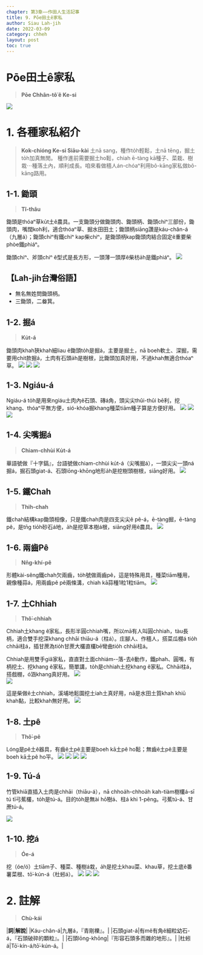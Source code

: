 ```yaml
---
chapter: 第3章——作田人生活記事
title: 9. Pōe田土ê家私
author: Siau Lah-jih
date: 2022-03-09
category: chheh
layout: post
toc: true
---
```


# Pōe田土ê家私
> **Pōe Chhân-tô͘ ê Ke-si**

![](../too5/08/8-2-8-1.土耙.jpg)


# 1. 各種家私紹介
> **Kok-chióng Ke-si Siāu-kài**
土nā sang，種作to̍h輕鬆，土nā tēng，掘土to̍h加真無閒。
種作進前需要掘土ho͘鬆，chiah ē-tàng kā種子、菜栽、樹栽⋯種落土內，順利成長。咱來看做穡人án-chóaⁿ利用bô-kāng家私做bô-kāng路用。

## 1-1. 鋤頭
> **Tî-thâu**

鋤頭是thóaⁿ草ku̍t土ê農具。一支鋤頭分做鋤頭肉、鋤頭柄、鋤頭chiⁿ三部份，鋤頭肉，嘴闊koh利，適合thóaⁿ草、掘水田田土；鋤頭柄siāng讚是káu-chân-á（九層á）；鋤頭chiⁿ有鐵chiⁿ kap柴chiⁿ，是鋤頭柄kap鋤頭肉結合固定ê重要柴phòe鐵phiáⁿ。

鋤頭chiⁿ、斧頭chiⁿ ê型式是長方形，一頭薄一頭厚ê柴枋a̍h是鐵phiáⁿ。
![](../too5/08/8-2-1-1.鋤頭.jpg)

## 【Lah-jih台灣俗語】
- 無名無姓問鋤頭柄。
- 三鋤頭，二畚箕。

## 1-2. 掘á
> **Ku̍t-á**

鋤頭肉khah狹khah細liau ê鋤頭to̍h是掘á，主要是掘土，nā boeh軟土、深掘，需要用chit款掘á，土肉有石頭a̍h是樹根，比鋤頭加真好用，不過khah無適合thóaⁿ草。
![](../too5/08/8-2-2-1.掘仔.jpg) 
![](../too5/08/8-2-2-2.掘仔.jpg) 
![](../too5/08/8-2-2-3.掘仔.jpg)

## 1-3. Ngiáu-á

Ngiáu-á to̍h是用來ngiáu土肉內ê石頭、磚á角，頭尖尖thûi-thûi bē利，挖khang、thóaⁿ平無方便，sió-khóa掘khang種菜tiām種子算是方便好用。
![](../too5/08/8-2-3-1.撓仔.jpg) 
![](../too5/08/8-2-3-2.撓仔.jpg)
![](../too5/08/8-2-3-3.撓仔.jpg)

## 1-4. 尖嘴掘á
> **Chiam-chhùi Ku̍t-á**

華語號做『十字鎬』，台語號做chiam-chhùi ku̍t-á（尖嘴掘á），一頭尖尖一頭ná掘á，掘石頭giat-á、石頭lōng-khōng地形a̍h是挖樹頭樹根，siāng好用。
![](../too5/08/8-2-4-1.尖嘴掘仔.jpg)

## 1-5. 鐵Chah
> **Thih-chah**

鐵chah結構kap鋤頭相像，只是鐵chah肉是四支尖尖ê pê-á，ē-tàng掘，ē-tàng pê，是tn̄g tio̍h砂石á地，a̍h是挖草本樹á根，siāng好用ê農具。
![](../too5/08/8-2-5-1.鐵Chah.jpg)

## 1-6. 兩齒Pê
> **Nn̄g-khí-pê**

形體kài-sêng鐵chah欠兩齒，to̍h號做兩齒pê，這是特殊用具，種菜tiām種用，親像種蒜á，用兩齒pê pê兩條溝，chiah kā蒜種1粒1粒tiām。
![](../too5/08/8-2-6-1.兩齒耙.jpg)

## 1-7. 土Chhiah
> **Thô͘-chhiah**

Chhiah土khang ê家私，長形半圓chhiah嘴，所以mā有人叫圓chhiah，tàu長柄，適合雙手挖深khang chhāi thiāu-á（柱á）。庄腳人、作穡人，搭菜瓜棚á tio̍h chhāi柱á，插甘蔗為tio̍h甘蔗大欉直欉bē彎曲tio̍h chhāi柱á。

Chhiah是用雙手giâ家私，直直對土面chhiám--落-去ê動作，鐵phah、圓嘴，有柄挖土、挖khang ê家私，簡單講，to̍h是chhiah土挖khang ê家私。Chhāi柱á，搭戲棚，ó͘涵khang真好用。
![](../too5/08/8-2-7-1.塗鍤.jpg)  
![](../too5/08/8-2-7-2.圓鍘.jpg)

這是柴做ê土chhiah，溪埔地鬆園挖土iah土真好用，nā是水田土質khah khiū khah黏，比較khah無好用。
![](../too5/08/8-2-7-3.塗鍘竹塘.jpg)
## 1-8. 土pê
> **Thô͘-pê**

Lóng是pê土ê器具，有齒ê土pê主要是boeh kā土pê ho͘鬆；無齒ê土pê主要是boeh kā土pê ho͘平。
![](../too5/08/8-2-8-1.土耙.jpg)
![](../too5/08/8-2-8-2.土耙.jpg)
![](../too5/08/8-2-8-3.土耙.jpg)
![](../too5/08/8-2-8-4.土耙.jpg)  

## 1-9. Tú-á

竹管khiā直插入土肉是chhāi（thiāu-á），nā chhoa̍h-chhoa̍h kah-tiàm樹欉á-sī tú tī弓蕉欉，to̍h是tú-á。目的to̍h是無ài hō͘樹á、柱á khi 1-pêng。弓蕉tú-á、甘蔗tú-á。

![](../too5/08/8-2-9-1.拄仔.jpg)

## 1-10. 挖á
> **Óe-á**

挖（óe/ó͘）土tiām子、種菜、種樹á栽，a̍h是挖土khau菜、khau草，挖土底ê番薯菜根、tō͘-kún-á（杜蚓á）。
![](../too5/08/8-2-10-1.挖仔.jpg)
![](../too5/08/8-2-10-2.挖仔.jpg)
![](../too5/08/8-2-10-3.挖仔.jpg)

# 2. 註解
> **Chù-kái**

|**詞**|**解說**|
|Káu-chân-á|九層á，『青剛櫟』。|
|石頭giat-á|有mê有角ê細粒幼石-á，『石頭破碎的顆粒』。|
|石頭lōng-khōng|『形容石頭多而雜的地形』。|
|杜蚓á|Tō͘-kín-á/tō͘-kún-á。|
